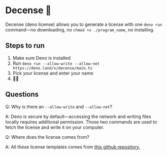 # Decense 🦕
Decense (deno license) allows you to generate a license with one `deno run` command—no downloading, no `chmod +x ./program_name`, no installing.

## Steps to run
1. Make sure Deno is installed
2. Run `deno run --allow-write --allow-net https://deno.land/x/decense/main.ts`
3. Pick your license and enter your name
4. 🦕🎉

## Questions
Q: Why is there an `--allow-write` and `--allow-net`?

A: Deno is secure by default—accessing the network and writing files locally requires additional permission. Those two commands are used to fetch the license and write it on your computer.

Q: Where does the license comes from?

A: All these license templates comes from [this github repository.](https://github.com/nishanths/license)
